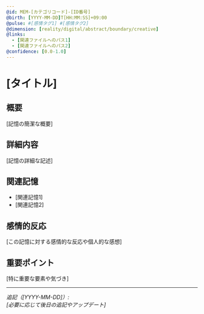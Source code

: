 ```yaml
---
@id: MEM-[カテゴリコード]-[ID番号]
@birth: [YYYY-MM-DD]T[HH:MM:SS]+09:00
@pulse: #[感情タグ1] #[感情タグ2]
@dimension: [reality/digital/abstract/boundary/creative]
@links:
  - [関連ファイルへのパス1]
  - [関連ファイルへのパス2]
@confidence: [0.0-1.0]
---
```


# [タイトル]

## 概要

[記憶の簡潔な概要]

## 詳細内容

[記憶の詳細な記述]

## 関連記憶

- [関連記憶1]
- [関連記憶2]

## 感情的反応

[この記憶に対する感情的な反応や個人的な感想]

## 重要ポイント

[特に重要な要素や気づき]

---

_追記（[YYYY-MM-DD]）:  
[必要に応じて後日の追記やアップデート]_
